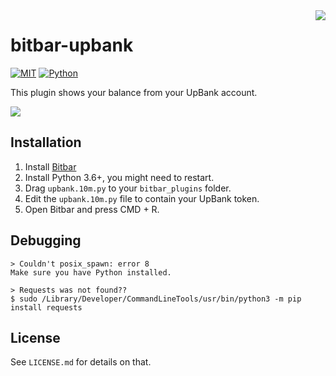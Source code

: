 <img src="https://i.imgur.com/7bQrAeO.png" align="right" />

# bitbar-upbank

[![MIT](https://img.shields.io/badge/License-MIT-brightgreen.svg)](https://github.com/jakehwll/bitbar-upbank/blob/master/LICENSE.md)
[![Python](https://img.shields.io/badge/Python-3.6-brightgreen.svg)](https://python.org/)

This plugin shows your balance from your UpBank account.

<img src="https://i.imgur.com/vEoGKIQ.png"/>

## Installation

1. Install [Bitbar](https://getbitbar.com/)
2. Install Python 3.6+, you might need to restart.
3. Drag `upbank.10m.py` to your `bitbar_plugins` folder.
4. Edit the `upbank.10m.py` file to contain your UpBank token.
5. Open Bitbar and press CMD + R.

## Debugging

```
> Couldn't posix_spawn: error 8
Make sure you have Python installed.
```
```
> Requests was not found??
$ sudo /Library/Developer/CommandLineTools/usr/bin/python3 -m pip install requests
```

## License

See `LICENSE.md` for details on that.